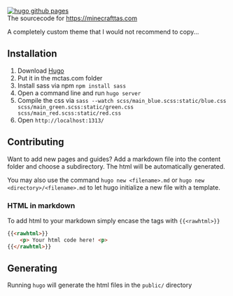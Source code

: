 [![hugo github pages](https://github.com/ScribbleLP/mctas.com/actions/workflows/gh-pages.yaml/badge.svg)](https://test.minecrafttas.com)  
The sourcecode for https://minecrafttas.com

A completely custom theme that I would not recommend to copy...
## Installation
1. Download [Hugo](https://github.com/gohugoio/hugo/releases)
2. Put it in the mctas.com folder
3. Install sass via npm `npm install sass`
4. Open a command line and run `hugo server`
5. Compile the css via `sass --watch scss/main_blue.scss:static/blue.css scss/main_green.scss:static/green.css scss/main_red.scss:static/red.css`
6. Open `http://localhost:1313/`

## Contributing
Want to add new pages and guides? Add a markdown file into the content folder and choose a subdirectory. The html will be automatically generated.  

You may also use the command `hugo new <filename>.md` or `hugo new <directory>/<filename>.md` to let hugo initialize a new file with a template.
  
### HTML in markdown
To add html to your markdown simply encase the tags with `{{<rawhtml>}}`
```html
{{<rawhtml>}}
	<p> Your html code here! <p>
{{</rawhtml>}}
```

## Generating
Running `hugo` will generate the html files in the `public/` directory